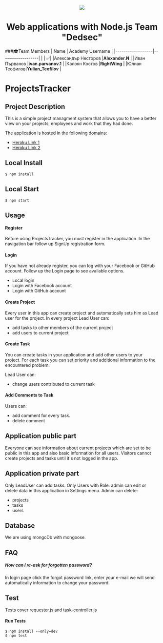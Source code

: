 <p align="center">
<a href="http://academy.telerik.com/">
<img src="https://camo.githubusercontent.com/08ecbe7b67d65cc7c6990787e2836b27b4296f2d/68747470733a2f2f7261772e6769746875622e636f6d2f666c65787472792f54656c6572696b2d41636164656d792f6d61737465722f50726f6772616d6d696e6725323077697468253230432532332f436f6465732f4f746865722f54656c6572696b2e706e67"/>
</a>

<h1 align="center">Web applications with Node.js Team "Dedsec"</h1>

###:mortar_board:Team Members
| Name              | Academy Username      	|
|-------------------|-------------------|
|                   | :white_check_mark:|
|Александър Несторов |__Alexander.N__	        |
|Иван Първанов |__ivan.parvanov.1__	        |
|Калоян Костов |__RightWing__ |	
|Юлиан Теофилов|__Yulian_Teofilov__       	|	

# ProjectsTracker

## Project Description  

This is a simple project managment system that allows you to have a better view on your projects, employees and work that they had done.

The application is hosted in the following domains:
- <a href="https://dedsec.herokuapp.com/">Heroku Link 1</a>
- <a href="https://project-tracker-team-dedsec.herokuapp.com/">Heroku Link 2</a>

## Local Install
    $ npm install
    
## Local Start
    $ npm start

## Usage

#### Register

Before using ProjectsTracker, you must register in the application.
In the navigation bar follow up SignUp registration form.

#### Login

If you have not already register, you can log with your Facebook or GitHub account.
Follow up the Login page to see available options.

- Local login
- Login with Facebook account
- Login with GitHub account

#### Create Project

 Every user in this app can create project and automatically sets him as Lead user for the project.
 In every project Lead User can:
 
 - add tasks to other members of the current project
 - add users to current project

#### Create Task

You can create tasks in your application and add other users to your project.
For each task you can set priority and additional information to the encountered problem.

Lead User can:

- change users contributed to current task

#### Add Comments to Task

Users can:
- add comment for every task.
- delete comment

## Application public part

Everyone can see information about current projects which are set to be public in this app and also basic information for all users.
Visitors cannot create projects and tasks until it's not logged in the app.

## Application private part

Only LeadUser can add tasks.
Only Users with Role: admin can edit or delete data in this application in Settings menu.
Admin can delete:

- projects
- tasks
- users

## Database

We are using mongoDb with mongoose.

## FAQ

##### How can I re-ask for forgotten password?

In login page click the forgot password link, enter your e-mail we will send automatically information to change your password.

## Test

Tests cover requester.js and task-controller.js

#### Run Tests
    $ npm install --only=dev
    $ npm test
